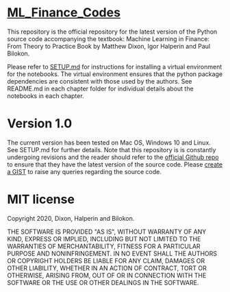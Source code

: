 # [ML_Finance_Codes](https://github.com/mfrdixon/ML_Finance_Codes/tree/master)
This repository is the official repository for the latest version of the Python source code accompanying the textbook:
Machine Learning in Finance: From Theory to Practice Book by Matthew Dixon, Igor Halperin and Paul Bilokon.

Please refer to [SETUP.md](SETUP.md) for instructions for installing a virtual environment for the notebooks. The virtual environment ensures that 
the python package dependencies are consistent with those used by the authors. See README.md in each chapter folder for individual details 
about the notebooks in each chapter. 

# Version 1.0
The current version has been tested on Mac OS, Windows 10 and Linux. See SETUP.md for further details. Note that this repository is 
is constantly undergoing revisions and the reader should refer to the [official Github repo](https://github.com/mfrdixon/ML_Finance_Codes) to ensure that they 
have the latest version of the source code. Please [create a GIST](https://help.github.com/en/github/writing-on-github/creating-gists) to raise any queries regarding the source code.

# MIT license
Copyright 2020, Dixon, Halperin and Bilokon.

THE SOFTWARE IS PROVIDED "AS IS", WITHOUT WARRANTY OF ANY KIND, EXPRESS OR IMPLIED, INCLUDING BUT NOT LIMITED TO THE WARRANTIES OF MERCHANTABILITY, FITNESS FOR A PARTICULAR PURPOSE AND NONINFRINGEMENT. IN NO EVENT SHALL THE AUTHORS OR COPYRIGHT HOLDERS BE LIABLE FOR ANY CLAIM, DAMAGES OR OTHER LIABILITY, WHETHER IN AN ACTION OF CONTRACT, TORT OR OTHERWISE, ARISING FROM, OUT OF OR IN CONNECTION WITH THE SOFTWARE OR THE USE OR OTHER DEALINGS IN THE SOFTWARE.

